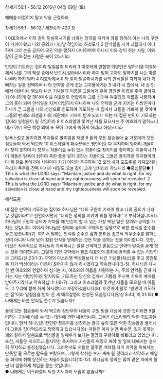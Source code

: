 창세기 56:1 - 56:12 
2016년 04월 09일 (토)

예배를 더럽히지 말고 악을 근절하라



창세기 56:1 - 56:12 / 새찬송가 420 장


1 여호와께서 이와 같이 말씀하시기를 너희는 정의를 지키며 의를 행하라 이는 나의 구원이 가까이 왔고 나의 공의가 나타날 것임이라 하셨도다 2 안식일을 지켜 더럽히지 아니하며 그의 손을 금하여 모든 악을 행하지 아니하여야 하나니 이와 같이 하는 사람, 이와 같이 굳게 잡는 사람은 복이 있느니라

만민이 기도하는 집이라 일컬음이 되리라 
3 여호와께 연합한 이방인은 말하기를 여호와께서 나를 그의 백성 중에서 반드시 갈라내시리라 하지 말며 고자도 말하기를 나는 마른 나무라 하지 말라  4 여호와께서 이와 같이 말씀하시기를 나의 안식일을 지키며 내가 기뻐하는 일을 선택하며 나의 언약을 굳게 잡는 고자들에게는 5 내가 내 집에서, 내 성 안에서 아들이나 딸보다 나은 기념물과 이름을 그들에게 주며 영원한 이름을 주어 끊어지지 아니하게 할 것이며 6 또 여호와와 연합하여 그를 섬기며 여호와의 이름을 사랑하며 그의 종이 되며 안식일을 지켜 더럽히지 아니하며 나의 언약을 굳게 지키는 이방인마다 7 내가 곧 그들을 나의 성산으로 인도하여 기도하는 내 집에서 그들을 기쁘게 할 것이며 그들의 번제와 희생을 나의 제단에서 기꺼이 받게 되리니 이는 내 집은 만민이 기도하는 집이라 일컬음이 될 것임이라 8 이스라엘의 쫓겨난 자를 모으시는 주 여호와가 말하노니 내가 이미 모은 백성 외에 또 모아 그에게 속하게 하리라 하셨느니라

탐욕스럽고 몰지각한 목자들로 말미암을 재앙
9 들의 모든 짐승들아 숲 가운데의 모든 짐승들아 와서 먹으라 10 이스라엘의 파수꾼들은 맹인이요 다 무지하며 벙어리 개들이라 짖지 못하며 다 꿈꾸는 자들이요 누워 있는 자들이요 잠자기를 좋아하는 자들이니 11 이 개들은 탐욕이 심하여 족한 줄을 알지 못하는 자들이요 그들은 몰지각한 목자들이라 다 제 길로 돌아가며 사람마다 자기 이익만 추구하며 12 오라 내가 포도주를 가져오리라 우리가 독주를 잔뜩 마시자 내일도 오늘 같이 크게 넘치리라 하느니라
●중심문단● 1 This is what the LORD says: "Maintain justice and do what is right, for my salvation is close at hand and my righteousness will soon be revealed. 2 This is what the LORD says: "Maintain justice and do what is right, for my salvation is close at hand and my righteousness will soon be revealed.

해석도움





내 집은 만민이 기도하는 집이라 
하나님은 “나의 구원이 가까이 왔고 나의 공의가 나타날 것임이라!”고 선언하시면서 “너희는 정의를 지키며 의를 행하라!”고 부탁하십니다(1). 하나님의 구원과 공의가 가까울 때 인간이 할 수 있는 가장 복된 일은 정의와 공의를 가지는 것입니다. 이어서 하나님은 정의와 공의의 구체적인 실행으로 바른 안식일 준수를 들고 있습니다(2). 여기서 말하는 안식일 준수란 삶과 분리된 종교적 의무준수를 말하는 것이 아니라 나와 남의 참된 안식을 방해하는 모든 악을 금하는 것을 의미합니다. 또한, 이것은 적극적으로 하나님이 기뻐하시는 일을 선택하고 믿음으로 언약의 말씀을 굳게 잡는 것을 의미합니다. 그렇게 되면 구약에서 결코 여호와의 총회에 들어갈 수 없는 이방인과 고자도(신 23:1-3) 구약의 이스라엘 백성들보다 더 나은 기념물(처소)을 주고 영원토록 자기 백성이라는 이름이 끊어지지 않게 하시겠다고 약속합니다(3-5). 하나님은 다시 한 번 여호와와 연합하여 섬기는 자, 여호와의 이름을 사랑하는 자, 주의 언약을 굳게 지키는 자는 이방인이라 할지라도, 기도하는 당신의 집에서 기쁨을 주시며 기꺼이 예배를 받아주시겠다고 약속하십니다(6-7). 그리고 이스라엘의 쫓겨난 자들을 모으실 때 이들도 그 무리에 함께 하게 하시겠다고 보장하셨습니다(8). 이것이야 말로 “만민이 기도하는 집”이라 일컬음을 받아 온 새 예루살렘의 완성된 모습입니다(왕상 8:43, 마 21:13)
●나에게는 바른 안식일 준수가 있습니까?

들의 모든 짐승들아 와서 먹으라
상반부의 내용이 구원 받을 대상에 관한 것이라면 9절 이하는 구원에 이를 수 없는 대상에 관한 내용입니다. 그들은 이스라엘의 악한 지도자들입니다. 먼저 하나님은 잔인한 정복자를 상징하는 들과 숲의 모든 악한 짐승들을 불러내어 그들을 잡아먹으라고 명령하고 있습니다(9). 저들은 마치 눈먼 파수꾼, 짖지 못하는 개와 같아서 말씀으로 백성들을 일깨우기 보다는  멸망의 구덩이로 빠트리고 있었습니다. 또한, 저들은 게으르고 몰지각한 목자여서 자신들이 마땅히 해야 할 일에 대해서는 철저히 무지하고 불성실했습니다. 그러면서도 저들은 굶주린 개처럼 자기 이익을 위해서는 만족할 줄 모르는 탐욕을 부렸으며, 그렇게 착취한 부가 계속 될 것이라고 착각하고 매일을 쾌락에 취해 탕진하는 자들이었습니다(10-12). 하나님의 정의는 많이 맡은 자에게 훨씬 더 엄중하게 책임을 묻는 것입니다.  
● 나에게는 이스라엘의 악한 지도자의 모습이 없습니까?